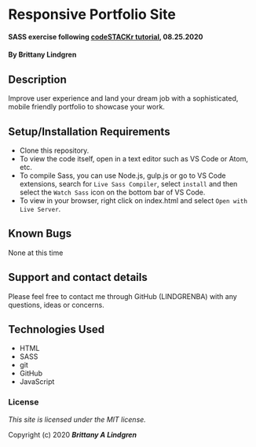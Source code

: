 


# Responsive Portfolio Site

#### SASS exercise following [codeSTACKr tutorial](https://youtu.be/_a5j7KoflTs), 08.25.2020

#### By Brittany Lindgren

## Description

Improve user experience and land your dream job with a sophisticated, mobile friendly portfolio to showcase your work. 

## Setup/Installation Requirements

* Clone this repository.
* To view the code itself, open in a text editor such as VS Code or Atom, etc.
* To compile Sass, you can use Node.js, gulp.js or go to VS Code extensions, search for `Live Sass Compiler`, select `install` and then select the `Watch Sass` icon on the bottom bar of VS Code.
* To view in your browser, right click on index.html and select `Open with Live Server`.

## Known Bugs

None at this time

## Support and contact details

Please feel free to contact me through GitHub (LINDGRENBA) with any questions, ideas or concerns.

## Technologies Used

* HTML
* SASS
* git
* GitHub
* JavaScript

### License

*This site is licensed under the MIT license.*

Copyright (c) 2020 **_Brittany A Lindgren_**